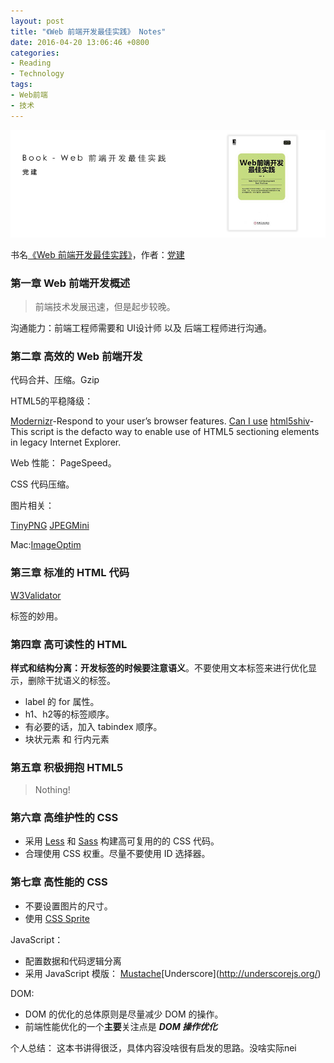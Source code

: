 ```yaml
---
layout: post
title: "《Web 前端开发最佳实践》 Notes"
date: 2016-04-20 13:06:46 +0800
categories:
- Reading
- Technology
tags: 
- Web前端
- 技术
---
```


![book-Web-Front-End-Development-Best-Practices](../uploads/books/book-Web-Front-End-Development-Best-Practices.jpg)


书名[《Web 前端开发最佳实践》](https://book.douban.com/subject/26305106/)，作者：[党建](http://www.cnblogs.com/dangjian/p/4228313.html)


<!-- more -->


### 第一章 Web 前端开发概述

> 前端技术发展迅速，但是起步较晚。

沟通能力：前端工程师需要和 UI设计师 以及 后端工程师进行沟通。


### 第二章 高效的 Web 前端开发

代码合并、压缩。Gzip

HTML5的平稳降级：

[Modernizr](modernizr.com)-Respond to your user’s browser features.
[Can I use](http://caniuse.com/)
[html5shiv](https://github.com/aFarkas/html5shiv)-This script is the defacto way to enable use of HTML5 sectioning elements in legacy Internet Explorer. 

Web 性能： PageSpeed。

CSS 代码压缩。

图片相关：

[TinyPNG](https://tinypng.com/)
[JPEGMini](http://www.jpegmini.com/)

Mac:[ImageOptim](https://imageoptim.com/mac)


### 第三章 标准的 HTML 代码

[W3Validator](https://validator.w3.org/)

<meta>标签的妙用。


### 第四章 高可读性的 HTML

**样式和结构分离：**开发标签的时候要注意**语义**。不要使用文本标签来进行优化显示，删除干扰语义的标签。

- label 的 for 属性。
- h1、h2等的标签顺序。
- 有必要的话，加入 tabindex 顺序。
- 块状元素 和 行内元素


### 第五章 积极拥抱 HTML5

> Nothing!


### 第六章 高维护性的 CSS

- 采用 [Less](http://lesscss.org/) 和 [Sass](http://sass-lang.com/) 构建高可复用的的 CSS 代码。
- 合理使用 CSS 权重。尽量不要使用 ID 选择器。


### 第七章 高性能的 CSS

- 不要设置图片的尺寸。
- 使用 [CSS Sprite](http://www.w3schools.com/css/css_image_sprites.asp)




JavaScript：

- 配置数据和代码逻辑分离
- 采用 JavaScript 模版： [Mustache](https://mustache.github.io/)\[Underscore](http://underscorejs.org/)


DOM:

- DOM 的优化的总体原则是尽量减少 DOM 的操作。
- 前端性能优化的一个**主要**关注点是 ***DOM 操作优化***



个人总结：
这本书讲得很泛，具体内容没啥很有启发的思路。没啥实际nei



















